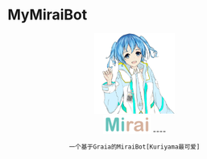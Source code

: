 # MyMiraiBot

<div align="center">
   <img width="160" src="docs/mirai.png" alt="logo">
   </br>
   <img width="95" src="docs/mirai.svg" alt="title">
----
<div>

```txt
一个基于Graia的MiraiBot[Kuriyama最可爱]
```
